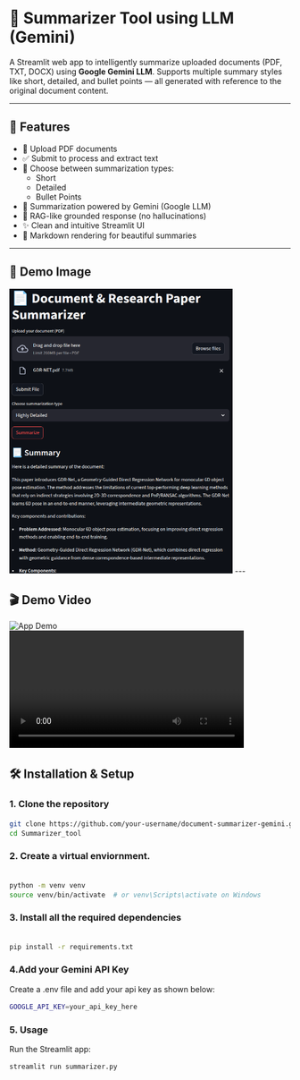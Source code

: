 # 📄 Summarizer Tool using LLM (Gemini)

A Streamlit web app to intelligently summarize uploaded documents (PDF, TXT, DOCX) using **Google Gemini LLM**. Supports multiple summary styles like short, detailed, and bullet points — all generated with reference to the original document content.

---

## 🚀 Features

- 📁 Upload PDF documents
- ✅ Submit to process and extract text
- 🔄 Choose between summarization types:
  - Short
  - Detailed
  - Bullet Points
- 💬 Summarization powered by Gemini (Google LLM)
- 🧠 RAG-like grounded response (no hallucinations)
- ✨ Clean and intuitive Streamlit UI
- 📝 Markdown rendering for beautiful summaries

---

## 🎥 Demo Image

<img src="img_1.png" alt="App Demo" width="400"/>
---

## 🎬 Demo Video

<img src="demo_vide.gif" alt="App Demo" width="400"/>

<video width="420" controls>
  <source src="https://github.com/AmanSriv97/Summarizer_Tool/raw/main/demo_video.mp4" type="video/mp4">
  Your browser does not support the video tag.
</video>


## 🛠️ Installation & Setup

### 1. Clone the repository

```bash
git clone https://github.com/your-username/document-summarizer-gemini.git
cd Summarizer_tool

```

### 2. Create a virtual enviornment.

```bash

python -m venv venv
source venv/bin/activate  # or venv\Scripts\activate on Windows

```

### 3. Install all the required dependencies

```bash

pip install -r requirements.txt

```

### 4.Add your Gemini API Key
Create a .env file and add your api key as shown below:

```bash
GOOGLE_API_KEY=your_api_key_here
```

### 5. Usage
Run the Streamlit app:

```bash
streamlit run summarizer.py
```

